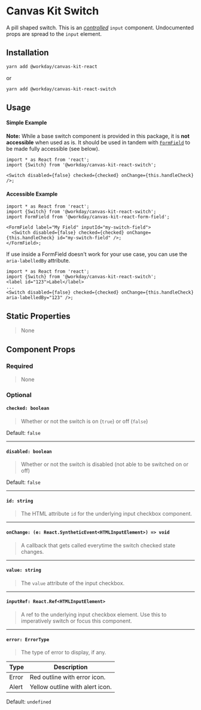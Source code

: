 # Canvas Kit Switch

A pill shaped switch. This is an
[_controlled_](https://reactjs.org/docs/forms.html#controlled-components) `input` component.
Undocumented props are spread to the `input` element.

## Installation

```sh
yarn add @workday/canvas-kit-react
```

or

```sh
yarn add @workday/canvas-kit-react-switch
```

## Usage

#### Simple Example

**Note:** While a base switch component is provided in this package, it is **not accessible** when
used as is. It should be used in tandem with [`FormField`](../../form-field/react) to be made fully
accessible (see below).

```tsx
import * as React from 'react';
import {Switch} from '@workday/canvas-kit-react-switch';

<Switch disabled={false} checked={checked} onChange={this.handleCheck} />;
```

#### Accessible Example

```tsx
import * as React from 'react';
import {Switch} from '@workday/canvas-kit-react-switch';
import FormField from '@workday/canvas-kit-react-form-field';

<FormField label="My Field" inputId="my-switch-field">
  <Switch disabled={false} checked={checked} onChange={this.handleCheck} id="my-switch-field" />;
</FormField>;
```

If use inside a FormField doesn't work for your use case, you can use the `aria-labelledBy`
attribute.

```tsx
import * as React from 'react';
import {Switch} from '@workday/canvas-kit-react-switch';
<label id="123">Label</label>
...
<Switch disabled={false} checked={checked} onChange={this.handleCheck} aria-labelledBy="123" />;
```

## Static Properties

> None

## Component Props

### Required

> None

### Optional

#### `checked: boolean`

> Whether or not the switch is on (`true`) or off (`false`)

Default: `false`

---

#### `disabled: boolean`

> Whether or not the switch is disabled (not able to be switched on or off)

Default: `false`

---

#### `id: string`

> The HTML attribute `id` for the underlying input checkbox component.

---

#### `onChange: (e: React.SyntheticEvent<HTMLInputElement>) => void`

> A callback that gets called everytime the switch checked state changes.

---

#### `value: string`

> The `value` attribute of the input checkbox.

---

#### `inputRef: React.Ref<HTMLInputElement>`

> A ref to the underlying input checkbox element. Use this to imperatively switch or focus this
> component.

---

#### `error: ErrorType`

> The type of error to display, if any.

| Type  | Description                     |
| ----- | ------------------------------- |
| Error | Red outline with error icon.    |
| Alert | Yellow outline with alert icon. |

Default: `undefined`
